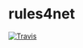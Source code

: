 # rules4net

[![Travis](https://travis-ci.org/ailtonguitar/rules4net.svg?branch=master)](https://travis-ci.org/ailtonguitar/rules4net)
